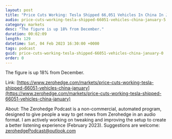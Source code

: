 ```yaml
---
layout: post
title: "Price Cuts Working: Tesla Shipped 66,051 Vehicles In China In January, Up 18% From December"
audio: price-cuts-working-tesla-shipped-66051-vehicles-china-january-5
category: markets
desc: "The figure is up 18% from December."
duration: 00:02:09
length: 129
datetime: Sat, 04 Feb 2023 16:30:00 +0000
tags: podcast
guid: price-cuts-working-tesla-shipped-66051-vehicles-china-january-0
order: 0
---
```

The figure is up 18% from December.

Link: [https://www.zerohedge.com/markets/price-cuts-working-tesla-shipped-66051-vehicles-china-january](https://www.zerohedge.com/markets/price-cuts-working-tesla-shipped-66051-vehicles-china-january)

About: The Zerohedge Podcast is a non-commercial, automated program, designed to give people a way to get news from Zerohedge in an audio format.  I am actively working on tweaking and improving the setup to create a better listening experience (February 2023).  Suggestions are welcome: [zerohedgePodcast@outlook.com](mailto:zerohedgePodcast@outlook.com)